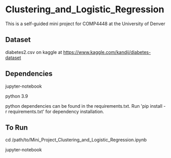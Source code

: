 # Clustering_and_Logistic_Regression
This is a self-guided mini project for COMP4448 at the University of Denver

## Dataset
diabetes2.csv on kaggle at https://www.kaggle.com/kandij/diabetes-dataset

## Dependencies
jupyter-notebook

python 3.9

python dependencies can be found in the requirements.txt. Run 'pip install -r requirements.txt' for dependency installation.

## To Run
cd /path/to/Mini_Project_Clustering_and_Logistic_Regression.ipynb

jupyter-notebook
